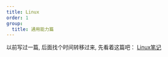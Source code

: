 ```yaml
---
title: Linux
order: 1
group:
  title: 通用能力篇
---
```


以前写过一篇, 后面找个时间转移过来, 先看着这篇吧：
[Linux笔记](https://serio.gitee.io/2022/11/07/linux/)
